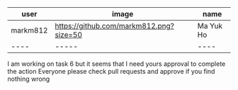 user | image | name
---- | ----- | ----
markm812 | https://github.com/markm812.png?size=50 | Ma Yuk Ho
---- | ----- | ----
I am working on task 6 but it seems that I need yours approval to complete the action
Everyone please check pull requests and approve if you find nothing wrong
